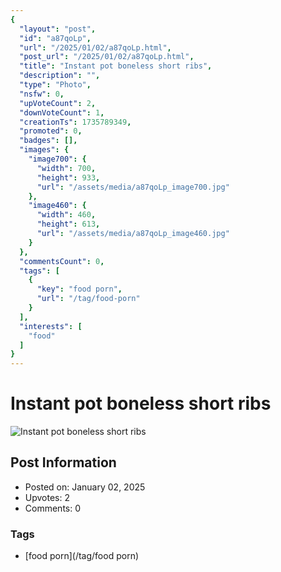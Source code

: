```yaml
---
{
  "layout": "post",
  "id": "a87qoLp",
  "url": "/2025/01/02/a87qoLp.html",
  "post_url": "/2025/01/02/a87qoLp.html",
  "title": "Instant pot boneless short ribs",
  "description": "",
  "type": "Photo",
  "nsfw": 0,
  "upVoteCount": 2,
  "downVoteCount": 1,
  "creationTs": 1735789349,
  "promoted": 0,
  "badges": [],
  "images": {
    "image700": {
      "width": 700,
      "height": 933,
      "url": "/assets/media/a87qoLp_image700.jpg"
    },
    "image460": {
      "width": 460,
      "height": 613,
      "url": "/assets/media/a87qoLp_image460.jpg"
    }
  },
  "commentsCount": 0,
  "tags": [
    {
      "key": "food porn",
      "url": "/tag/food-porn"
    }
  ],
  "interests": [
    "food"
  ]
}
---
```


# Instant pot boneless short ribs

![Instant pot boneless short ribs](/assets/media/a87qoLp_image700.jpg)

## Post Information

- Posted on: January 02, 2025
- Upvotes: 2
- Comments: 0

### Tags

- [food porn](/tag/food porn)
